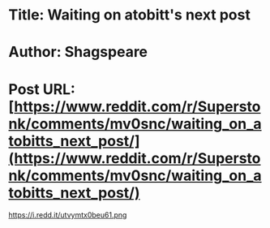 # Title: Waiting on atobitt's next post
# Author: Shagspeare
# Post URL: [https://www.reddit.com/r/Superstonk/comments/mv0snc/waiting_on_atobitts_next_post/](https://www.reddit.com/r/Superstonk/comments/mv0snc/waiting_on_atobitts_next_post/)


https://i.redd.it/utvymtx0beu61.png
